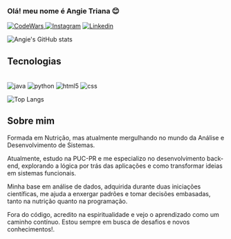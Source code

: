 ### Olá! meu nome é Angie Triana 😊

[![CodeWars](https://img.shields.io/badge/Codewars-B1361E?style=for-the-badge&logo=Codewars&logoColor=white)
](https://www.codewars.com/users/angieetriana)
[![Instagram](https://img.shields.io/badge/Instagram-E4405F?style=for-the-badge&logo=instagram&logoColor=white)](https://www.instagram.com/angieetriana/)
[![Linkedin](https://img.shields.io/badge/LinkedIn-0077B5?style=for-the-badge&logo=linkedin&logoColor=white)](www.linkedin.com/in/angieetriana)

![Angie's GitHub stats](https://github-readme-stats.vercel.app/api?username=angieetriana&show_icons=true&theme=transparent)

## Tecnologias

<div style="display: inline_block"><br/>
    <img align="center" alt="java" src=https://img.shields.io/badge/Java-ED8B00?style=for-the-badge&logo=openjdk&logoColor=white />
    <img align="center" alt="python" src=https://img.shields.io/badge/Python-3776AB?style=for-the-badge&logo=python&logoColor=white />
    <img align="center" alt="html5" src=https://img.shields.io/badge/HTML5-E34F26?style=for-the-badge&logo=html5&logoColor=white />
    <img align="center" alt="css" src=https://img.shields.io/badge/CSS3-1572B6?style=for-the-badge&logo=css3&logoColor=white />
   
    


![Top Langs](https://github-readme-stats.vercel.app/api/top-langs/?username=angieetriana&hide_progress=true)
 
## Sobre mim

Formada em Nutrição, mas atualmente mergulhando no mundo da Análise e Desenvolvimento de Sistemas. 

Atualmente, estudo na PUC-PR e me especializo no desenvolvimento back-end, explorando a lógica por trás das aplicações e como transformar ideias em sistemas funcionais. 

Minha base em análise de dados, adquirida durante duas iniciações científicas, me ajuda a enxergar padrões e tomar decisões embasadas, tanto na nutrição quanto na programação.

Fora do código, acredito na espiritualidade e vejo o aprendizado como um caminho contínuo. Estou sempre em busca de desafios e novos conhecimentos!.
